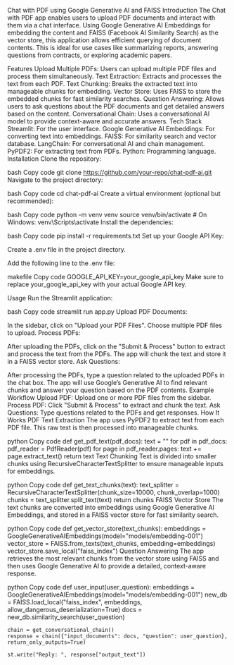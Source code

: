 Chat with PDF using Google Generative AI and FAISS
Introduction
The Chat with PDF app enables users to upload PDF documents and interact with them via a chat interface. Using Google Generative AI Embeddings for embedding the content and FAISS (Facebook AI Similarity Search) as the vector store, this application allows efficient querying of document contents. This is ideal for use cases like summarizing reports, answering questions from contracts, or exploring academic papers.

Features
Upload Multiple PDFs: Users can upload multiple PDF files and process them simultaneously.
Text Extraction: Extracts and processes the text from each PDF.
Text Chunking: Breaks the extracted text into manageable chunks for embedding.
Vector Store: Uses FAISS to store the embedded chunks for fast similarity searches.
Question Answering: Allows users to ask questions about the PDF documents and get detailed answers based on the content.
Conversational Chain: Uses a conversational AI model to provide context-aware and accurate answers.
Tech Stack
Streamlit: For the user interface.
Google Generative AI Embeddings: For converting text into embeddings.
FAISS: For similarity search and vector database.
LangChain: For conversational AI and chain management.
PyPDF2: For extracting text from PDFs.
Python: Programming language.
Installation
Clone the repository:

bash
Copy code
git clone https://github.com/your-repo/chat-pdf-ai.git
Navigate to the project directory:

bash
Copy code
cd chat-pdf-ai
Create a virtual environment (optional but recommended):

bash
Copy code
python -m venv venv
source venv/bin/activate  # On Windows: venv\Scripts\activate
Install the dependencies:

bash
Copy code
pip install -r requirements.txt
Set up your Google API Key:

Create a .env file in the project directory.

Add the following line to the .env file:

makefile
Copy code
GOOGLE_API_KEY=your_google_api_key
Make sure to replace your_google_api_key with your actual Google API key.

Usage
Run the Streamlit application:

bash
Copy code
streamlit run app.py
Upload PDF Documents:

In the sidebar, click on "Upload your PDF Files".
Choose multiple PDF files to upload.
Process PDFs:

After uploading the PDFs, click on the "Submit & Process" button to extract and process the text from the PDFs.
The app will chunk the text and store it in a FAISS vector store.
Ask Questions:

After processing the PDFs, type a question related to the uploaded PDFs in the chat box.
The app will use Google’s Generative AI to find relevant chunks and answer your question based on the PDF contents.
Example Workflow
Upload PDF: Upload one or more PDF files from the sidebar.
Process PDF: Click "Submit & Process" to extract and chunk the text.
Ask Questions: Type questions related to the PDFs and get responses.
How It Works
PDF Text Extraction
The app uses PyPDF2 to extract text from each PDF file. This raw text is then processed into manageable chunks.

python
Copy code
def get_pdf_text(pdf_docs):
    text = ""
    for pdf in pdf_docs:
        pdf_reader = PdfReader(pdf)
        for page in pdf_reader.pages:
            text += page.extract_text()
    return text
Text Chunking
Text is divided into smaller chunks using RecursiveCharacterTextSplitter to ensure manageable inputs for embeddings.

python
Copy code
def get_text_chunks(text):
    text_splitter = RecursiveCharacterTextSplitter(chunk_size=10000, chunk_overlap=1000)
    chunks = text_splitter.split_text(text)
    return chunks
FAISS Vector Store
The text chunks are converted into embeddings using Google Generative AI Embeddings, and stored in a FAISS vector store for fast similarity search.

python
Copy code
def get_vector_store(text_chunks):
    embeddings = GoogleGenerativeAIEmbeddings(model="models/embedding-001")
    vector_store = FAISS.from_texts(text_chunks, embedding=embeddings)
    vector_store.save_local("faiss_index")
Question Answering
The app retrieves the most relevant chunks from the vector store using FAISS and then uses Google Generative AI to provide a detailed, context-aware response.

python
Copy code
def user_input(user_question):
    embeddings = GoogleGenerativeAIEmbeddings(model="models/embedding-001")
    new_db = FAISS.load_local("faiss_index", embeddings, allow_dangerous_deserialization=True)
    docs = new_db.similarity_search(user_question)

    chain = get_conversational_chain()
    response = chain({"input_documents": docs, "question": user_question}, return_only_outputs=True)

    st.write("Reply: ", response["output_text"])
